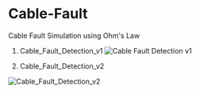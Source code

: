 # Cable-Fault
Cable Fault Simulation using Ohm's Law

1. Cable_Fault_Detection_v1
![Cable Fault Detection v1](https://user-images.githubusercontent.com/89517921/179697096-49539a1b-6e45-4e5f-9326-6e223f6cec13.png)

2. Cable_Fault_Detection_v2

![Cable_Fault_Detection_v2](https://user-images.githubusercontent.com/89517921/179697438-6519568c-e1ed-4ee7-ad86-2bb3f2742b94.png)
